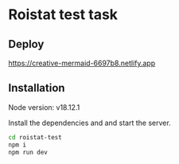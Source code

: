 # Roistat test task

## Deploy
https://creative-mermaid-6697b8.netlify.app

## Installation

Node version: v18.12.1

Install the dependencies and and start the server.

```sh
cd roistat-test
npm i
npm run dev
```



